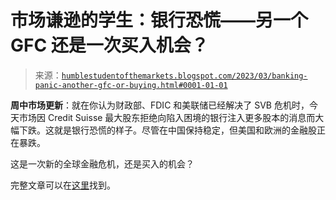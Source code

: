 <!--yml

category: 未分类

date: 2024-05-18 01:32:04

-->

# 市场谦逊的学生：银行恐慌——另一个 GFC 还是一次买入机会？

> 来源：[`humblestudentofthemarkets.blogspot.com/2023/03/banking-panic-another-gfc-or-buying.html#0001-01-01`](https://humblestudentofthemarkets.blogspot.com/2023/03/banking-panic-another-gfc-or-buying.html#0001-01-01)

**周中市场更新**：就在你认为财政部、FDIC 和美联储已经解决了 SVB 危机时，今天市场因 Credit Suisse 最大股东拒绝向陷入困境的银行注入更多股本的消息而大幅下跌。这就是银行恐慌的样子。尽管在中国保持稳定，但美国和欧洲的金融股正在暴跌。

这是一次新的全球金融危机，还是买入的机会？

完整文章可以在[这里](https://humblestudentofthemarkets.com/2023/03/15/banking-panic-another-gfc-or-buying-opportunity/)找到。
